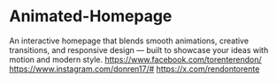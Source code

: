 # Animated-Homepage
An interactive homepage that blends smooth animations, creative transitions, and responsive design — built to showcase your ideas with motion and modern style.   https://www.facebook.com/torenterendon/   https://www.instagram.com/donren17/#   https://x.com/rendontorente
